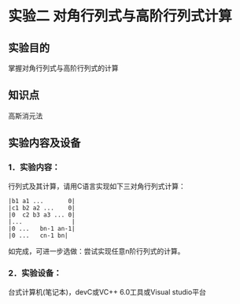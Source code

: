 # 实验二 对角行列式与高阶行列式计算

## 实验目的
掌握对角行列式与高阶行列式的计算

## 知识点
高斯消元法

## 实验内容及设备

### 1．实验内容：
行列式及其计算，请用C语言实现如下三对角行列式计算：
```
|b1 a1 ...       0|
|c1 b2 a2 ...    0|
|0  c2 b3 a3 ... 0|
|...              |
|0 ...   bn-1 an-1|
|0 ...   cn-1 bn|
```
如完成，可进一步选做：尝试实现任意n阶行列式的计算。

### 2．实验设备：
台式计算机(笔记本)，devC或VC++ 6.0工具或Visual studio平台

